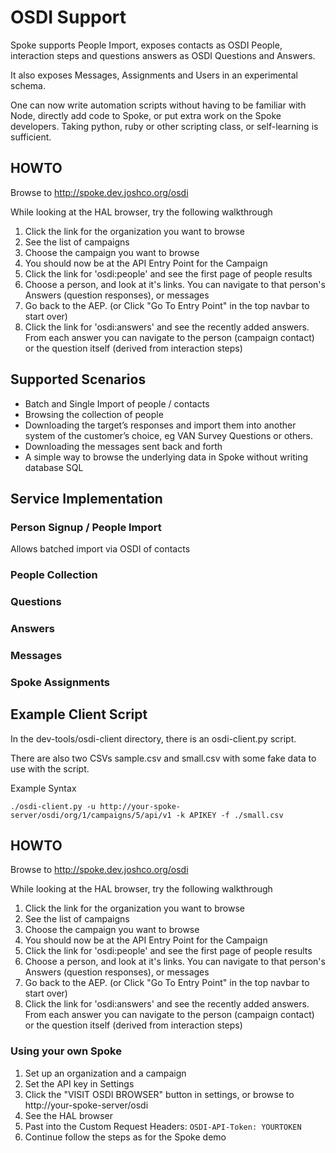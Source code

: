 # OSDI Support

Spoke supports People Import, exposes contacts as OSDI People, interaction steps and questions answers as OSDI Questions and Answers.

It also exposes Messages, Assignments and Users in an experimental schema.

One can now write automation scripts without having to be familiar with Node, directly add code to Spoke, or put extra work on the Spoke developers.  Taking python, ruby or other scripting class, or self-learning is sufficient.

## HOWTO

Browse to http://spoke.dev.joshco.org/osdi

While looking at the HAL browser, try the following walkthrough

1. Click the link for the organization you want to browse
2. See the list of campaigns
3. Choose the campaign you want to browse
4. You should now be at the API Entry Point for the Campaign
5. Click the link for 'osdi:people' and see the first page of people results
6. Choose a person, and look at it's links.  You can navigate to that person's Answers (question responses), or messages
7. Go back to the AEP. (or Click "Go To Entry Point" in the top navbar to start over)
8. Click the link for 'osdi:answers' and see the recently added answers.  From each answer you can navigate to the person (campaign contact) or the question itself (derived from interaction steps)

## Supported Scenarios

* Batch and Single Import of people / contacts
* Browsing the collection of people
* Downloading the target’s responses and import them into another system of the customer’s choice, eg VAN Survey Questions or others.
* Downloading the messages sent back and forth
* A simple way to browse the underlying data in Spoke without writing database SQL
 

## Service Implementation

### Person Signup / People Import

Allows batched import via OSDI of contacts

### People Collection

### Questions

### Answers

### Messages

### Spoke Assignments

## Example Client Script
In the dev-tools/osdi-client directory, there is an osdi-client.py script.

There are also two CSVs sample.csv and small.csv with some fake data to use with the script.

Example Syntax

```
./osdi-client.py -u http://your-spoke-server/osdi/org/1/campaigns/5/api/v1 -k APIKEY -f ./small.csv                                            
```

## HOWTO

Browse to http://spoke.dev.joshco.org/osdi

While looking at the HAL browser, try the following walkthrough

1. Click the link for the organization you want to browse
2. See the list of campaigns
3. Choose the campaign you want to browse
4. You should now be at the API Entry Point for the Campaign
5. Click the link for 'osdi:people' and see the first page of people results
6. Choose a person, and look at it's links.  You can navigate to that person's Answers (question responses), or messages
7. Go back to the AEP. (or Click "Go To Entry Point" in the top navbar to start over)
8. Click the link for 'osdi:answers' and see the recently added answers.  From each answer you can navigate to the person (campaign contact) or the question itself (derived from interaction steps)


### Using your own Spoke

1. Set up an organization and a campaign
2. Set the API key in Settings
3. Click the "VISIT OSDI BROWSER" button in settings, or browse to http://your-spoke-server/osdi
4. See the HAL browser
5. Past into the Custom Request Headers:
```OSDI-API-Token: YOURTOKEN```
6. Continue follow the steps as for the Spoke demo